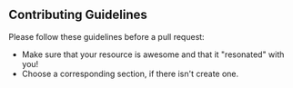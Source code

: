 <h2>Contributing Guidelines</h2>
<p>Please follow these guidelines before a pull request:</p>
<ul>
<li>Make sure that your resource is awesome and that it "resonated" with you!</li>
<li>Choose a corresponding section, if there isn't create one.</li>
</ul>
